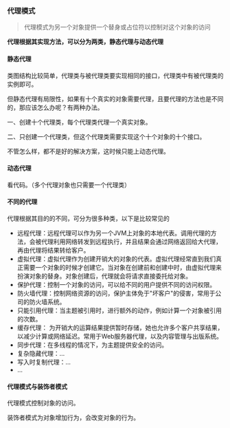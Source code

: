 ### 代理模式
> 代理模式为另一个对象提供一个替身或占位符以控制对这个对象的访问

**代理根据其实现方法，可以分为两类，静态代理与动态代理**

#### 静态代理
类图结构比较简单，代理类与被代理类要实现相同的接口，代理类中有被代理类的实例即可。

但静态代理有局限性，如果有十个真实的对象需要代理，且要代理的方法也是不同的，那应该怎么办呢？有两种办法。

一、创建十个代理类，每个代理类代理一个真实对象。

二、只创建一个代理类，但这个代理类需要实现这个十个对象的十个接口。

不管怎么样，都不是好的解决方案，这时候只能上动态代理。

#### 动态代理 
看代码。（多个代理对象也只需要一个代理类）


#### 不同的代理
代理根据其目的的不同，可分为很多种类，以下是比较常见的
- 远程代理：远程代理可以作为另一个JVM上对象的本地代表。调用代理的方法，会被代理利用网络转发到远程执行，并且结果会通过网络返回给大代理，再由代理将结果转给客户。
- 虚拟代理：虚拟代理作为创建开销大的对象的代表。虚拟代理经常直到我们真正需要一个对象的时候才创建它。当对象在创建前和创建中时，由虚拟代理来扮演对象的替身。对象创建后，代理就会将请求直接委托给对象。
- 保护代理：控制一个对象的访问，可以给不同的用户提供不同的访问权限。
- 防火墙代理：控制网络资源的访问，保护主体免于"坏客户"的侵害，常用于公司的防火墙系统。
- 只能引用代理：当主题被引用时，进行额外的动作，例如计算一个对象被引用的次数。
- 缓存代理： 为开销大的运算结果提供暂时存储，她也允许多个客户共享结果，以减少计算或网络延迟。常用于Web服务器代理，以及内容管理与出版系统。
- 同步代理：在多线程的情况下，为主题提供安全的访问。
- 复杂隐藏代理：...
- 写入时复制代理：...
- ...


#### 代理模式与装饰者模式
代理模式控制对象的访问。

装饰者模式为对象增加行为，会改变对象的行为。


